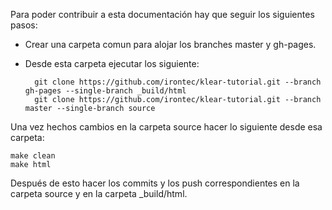 Para poder contribuir a esta documentación hay que seguir los siguientes pasos:

* Crear una carpeta comun para alojar los branches master y gh-pages.
 
* Desde esta carpeta ejecutar los siguiente:

        git clone https://github.com/irontec/klear-tutorial.git --branch gh-pages --single-branch _build/html
        git clone https://github.com/irontec/klear-tutorial.git --branch master --single-branch source

Una vez hechos cambios en la carpeta source hacer lo siguiente desde esa carpeta:

    make clean
    make html

Después de esto hacer los commits y los push correspondientes en la carpeta source y en la carpeta _build/html.
